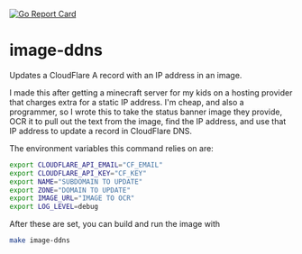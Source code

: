 [![Go Report Card](https://goreportcard.com/badge/github.com/kai5263499/image-ddns)](https://goreportcard.com/report/github.com/kai5263499/image-ddns)

# image-ddns
Updates a CloudFlare A record with an IP address in an image. 

I made this after getting a minecraft server for my kids on a hosting provider that charges extra for a static IP address. I'm cheap, and also a programmer, so I wrote this to take the status banner image they provide, OCR it to pull out the text from the image, find the IP address, and use that IP address to update a record in CloudFlare DNS.

The environment variables this command relies on are:   

~~~~bash
export CLOUDFLARE_API_EMAIL="CF_EMAIL"
export CLOUDFLARE_API_KEY="CF_KEY"
export NAME="SUBDOMAIN TO UPDATE"
export ZONE="DOMAIN TO UPDATE"
export IMAGE_URL="IMAGE TO OCR"
export LOG_LEVEL=debug
~~~~

After these are set, you can build and run the image with
~~~~bash
make image-ddns
~~~~
